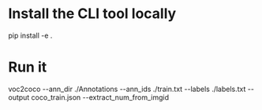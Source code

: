 # Install the CLI tool locally
pip install -e .

# Run it
voc2coco --ann_dir ./Annotations --ann_ids ./train.txt --labels ./labels.txt --output coco_train.json --extract_num_from_imgid
